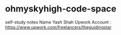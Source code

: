 # ohmyskyhigh-code-space
self-study notes
Name Yash Shah
Upwork Account : https://www.upwork.com/freelancers/theguidingstar
